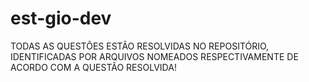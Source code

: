 # est-gio-dev

TODAS AS QUESTÕES ESTÃO RESOLVIDAS NO REPOSITÓRIO, IDENTIFICADAS POR ARQUIVOS NOMEADOS RESPECTIVAMENTE DE ACORDO COM A QUESTÃO RESOLVIDA!
